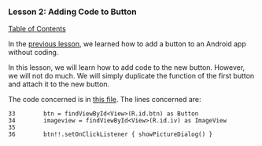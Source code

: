 ### Lesson 2: Adding Code to Button

[ Table of Contents ](https://github.com/udexon/MetaProgrammingDummies/blob/master/_SAIGON/0_Table_of_Contents.md)

In the [previous lesson](https://github.com/udexon/MetaProgrammingDummies/blob/master/_SAIGON/README.md), we learned how to add a button to an Android app without coding.

In this lesson, we will learn how to add code to the new button. However, we will not do much. We will simply duplicate the function of the first button and attach it to the new button.

The code concerned is in [this file](https://github.com/udexon/MetaProgrammingDummies/blob/master/app/src/main/java/com/example/parsaniahardik/kotlinselectimagegallery/MainActivity.kt). The lines concerned are:

```
33        btn = findViewById<View>(R.id.btn) as Button
34        imageview = findViewById<View>(R.id.iv) as ImageView
35
36        btn!!.setOnClickListener { showPictureDialog() }
```
